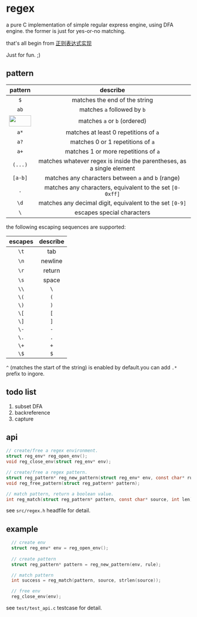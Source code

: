 regex
=====

a pure C implementation of simple regular express engine, using DFA engine.
the former is just for yes-or-no matching.


that's all begin from [正则表达式实现](http://airtrack.me/posts/2013/07/05/%E6%AD%A3%E5%88%99%E8%A1%A8%E8%BE%BE%E5%BC%8F%E5%AE%9E%E7%8E%B0%EF%BC%88%E4%B8%80%EF%BC%89)

Just for fun. ;)

## pattern
| pattern | describe |
|:-------:|:--------:|
|   `$`   | matches the end of the string | 
|  `ab`   | matches `a` followed by `b` |
| <img src="http://i.imgur.com/j2GTlK2.png" height="30" width="60" />   | matches `a` or `b` (ordered) |
|  `a*`   | matches at least 0 repetitions of `a` |
|  `a?`   | matches 0 or 1 repetitions of `a` |
|  `a+`   | matches 1 or more repetitions of `a` |
|  `(...)`  | matches whatever regex is inside the parentheses, as a single element|
|  `[a-b]`| matches any characters between `a` and `b` (range) |
|  `.`    | matches any characters, equivalent to the set `[0-0xff]` |
|   `\d`  | matches any decimal digit, equivalent to the set `[0-9]`|
|  `\`    | escapes special characters|

the following escaping sequences are supported:

| escapes | describe |
|:-------:|:--------:|
|   `\t`  |  tab |
|   `\n`  | newline |
|   `\r`  | return |
|   `\s`  |  space |
|   `\\`  |  `\`   |
|   `\(`  |  `(`   |
|   `\)`  |  `)`   |
| `\[`    |   `[`  |
| `\]`    |   `]`  |
|  `\-`   |   `-`  |
|  `\.`   |   `.`  |
|   `\+`  |   `+`  |
|   `\$`  |   `$`  |

`^` (matches the start of the string) is enabled by default.you can add `.*` prefix to ingore.
 
## todo list

1. subset DFA
2. backreference
3. capture

## api
~~~~.c
// create/free a regex environment.
struct reg_env* reg_open_env();
void reg_close_env(struct reg_env* env);

// create/free a regex pattern.
struct reg_pattern* reg_new_pattern(struct reg_env* env, const char* rule);
void reg_free_pattern(struct reg_pattern* pattern);

// match pattern, return a boolean value.
int reg_match(struct reg_pattern* pattern, const char* source, int len);
~~~~
see `src/regex.h` headfile for detail.


## example
~~~~.c
  // create env
  struct reg_env* env = reg_open_env();
  
  // create pattern
  struct reg_pattern* pattern = reg_new_pattern(env, rule);

  // match pattern
  int success = reg_match(pattern, source, strlen(source));

  // free env
  reg_close_env(env);
~~~~
see `test/test_api.c` testcase for detail.

